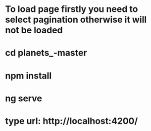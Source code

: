 # To load page firstly you need to select pagination otherwise it will not be loaded

# cd planets_-master
# npm install
# ng serve
# type url: http://localhost:4200/
